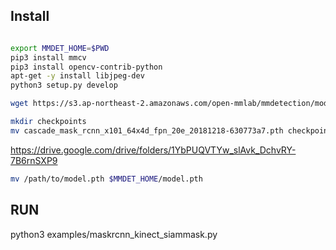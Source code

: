 ## Install
```bash

export MMDET_HOME=$PWD
pip3 install mmcv
pip3 install opencv-contrib-python
apt-get -y install libjpeg-dev
python3 setup.py develop 

wget https://s3.ap-northeast-2.amazonaws.com/open-mmlab/mmdetection/models/cascade_mask_rcnn_x101_64x4d_fpn_20e_20181218-630773a7.pth

mkdir checkpoints
mv cascade_mask_rcnn_x101_64x4d_fpn_20e_20181218-630773a7.pth checkpoints/cascade_mask_rcnn_x101_64x4d_fpn_20e_20181218-630773a7.pth

```

https://drive.google.com/drive/folders/1YbPUQVTYw_slAvk_DchvRY-7B6rnSXP9

```bash
mv /path/to/model.pth $MMDET_HOME/model.pth 
```
## RUN
python3 examples/maskrcnn_kinect_siammask.py 
